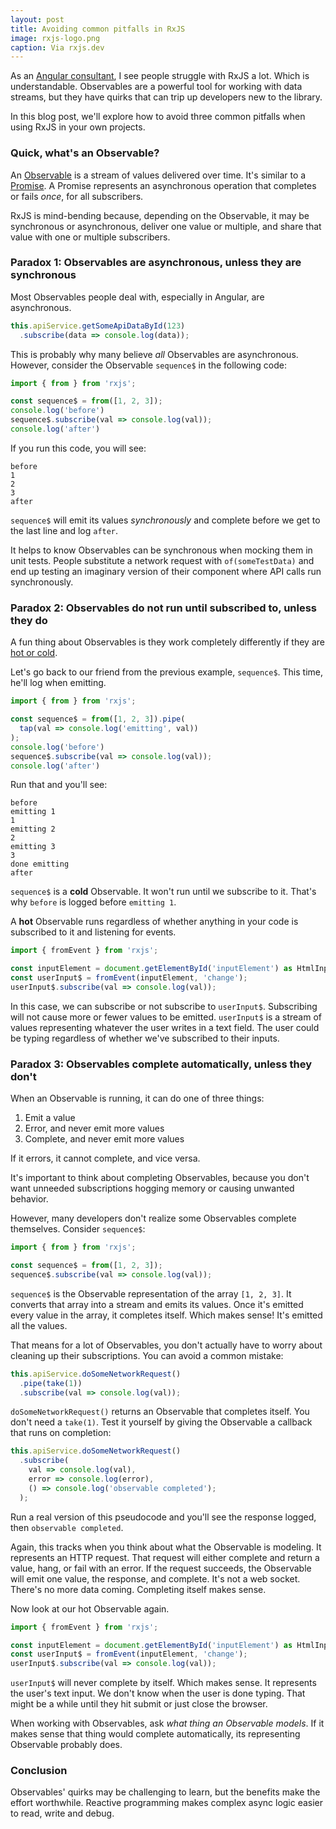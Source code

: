 ```yaml
---
layout: post
title: Avoiding common pitfalls in RxJS
image: rxjs-logo.png
caption: Via rxjs.dev
---
```


As an [Angular consultant](https://www.bitovi.com/frontend-javascript-consulting/angular-consulting), I see people struggle with RxJS a lot. Which is understandable. Observables are a powerful tool for working with data streams, but they have quirks that can trip up developers new to the library. 

In this blog post, we'll explore how to avoid three common pitfalls when using RxJS in your own projects. 

### Quick, what's an Observable?

An [Observable](https://rxjs.dev/guide/observable) is a stream of values delivered over time. It's similar to a [Promise](https://developer.mozilla.org/en-US/docs/Web/JavaScript/Reference/Global_Objects/Promise). A Promise represents an asynchronous operation that completes or fails *once*, for all subscribers.

RxJS is mind-bending because, depending on the Observable, it may be synchronous or asynchronous, deliver one value or multiple, and share that value with one or multiple subscribers. 

### Paradox 1: Observables are asynchronous, unless they are synchronous

Most Observables people deal with, especially in Angular, are asynchronous. 

```typescript
this.apiService.getSomeApiDataById(123)
  .subscribe(data => console.log(data));
```

This is probably why many believe *all* Observables are asynchronous. However, consider the Observable `sequence$` in the following code:

```typescript
import { from } from 'rxjs';

const sequence$ = from([1, 2, 3]);
console.log('before')
sequence$.subscribe(val => console.log(val));
console.log('after')
```

If you run this code, you will see:

```
before
1
2
3
after
```

`sequence$` will emit its values *synchronously* and complete before we get to the last line and log `after`. 

It helps to know Observables can be synchronous when mocking them in unit tests. People substitute a network request with `of(someTestData)` and end up testing an imaginary version of their component where API calls run synchronously. 

### Paradox 2: Observables do not run until subscribed to, unless they do

A fun thing about Observables is they work completely differently if they are [hot or cold](https://benlesh.medium.com/hot-vs-cold-observables-f8094ed53339).

Let's go back to our friend from the previous example, `sequence$`. This time, he'll log when emitting.

```typescript
import { from } from 'rxjs';

const sequence$ = from([1, 2, 3]).pipe(
  tap(val => console.log('emitting', val))
);
console.log('before')
sequence$.subscribe(val => console.log(val));
console.log('after')
```

Run that and you'll see:

```
before
emitting 1
1
emitting 2
2
emitting 3
3
done emitting
after
```

`sequence$` is a **cold** Observable. It won't run until we subscribe to it. That's why `before` is logged before `emitting 1`. 

A **hot** Observable runs regardless of whether anything in your code is subscribed to it and listening for events. 

```typescript
import { fromEvent } from 'rxjs';

const inputElement = document.getElementById('inputElement') as HtmlInputElement;
const userInput$ = fromEvent(inputElement, 'change');
userInput$.subscribe(val => console.log(val));
```

In this case, we can subscribe or not subscribe to `userInput$`. Subscribing will not cause more or fewer values to be emitted. `userInput$` is a stream of values representing whatever the user writes in a text field. The user could be typing regardless of whether we've subscribed to their inputs. 

### Paradox 3: Observables complete automatically, unless they don't

When an Observable is running, it can do one of three things:

1. Emit a value
2. Error, and never emit more values
3. Complete, and never emit more values

If it errors, it cannot complete, and vice versa.

It's important to think about completing Observables, because you don't want unneeded subscriptions hogging memory or causing unwanted behavior. 

However, many developers don't realize some Observables complete themselves. Consider `sequence$`:

```typescript
import { from } from 'rxjs';

const sequence$ = from([1, 2, 3]);
sequence$.subscribe(val => console.log(val));
```

`sequence$` is the Observable representation of the array `[1, 2, 3]`. It converts that array into a stream and emits its values. Once it's emitted every value in the array, it completes itself. Which makes sense! It's emitted all the values.

That means for a lot of Observables, you don't actually have to worry about cleaning up their subscriptions. You can avoid a common mistake:

```typescript
this.apiService.doSomeNetworkRequest()
  .pipe(take(1))
  .subscribe(val => console.log(val));
```

`doSomeNetworkRequest()` returns an Observable that completes itself. You don't need a `take(1)`. Test it yourself by giving the Observable a callback that runs on completion:

```typescript
this.apiService.doSomeNetworkRequest()
  .subscribe(
    val => console.log(val),
    error => console.log(error),
    () => console.log('observable completed');
  );
```

Run a real version of this pseudocode and you'll see the response logged, then `observable completed`. 

Again, this tracks when you think about what the Observable is modeling. It represents an HTTP request. That request will either complete and return a value, hang, or fail with an error. If the request succeeds, the Observable will emit one value, the response, and complete. It's not a web socket. There's no more data coming. Completing itself makes sense. 

Now look at our hot Observable again.

```typescript
import { fromEvent } from 'rxjs';

const inputElement = document.getElementById('inputElement') as HtmlInputElement;
const userInput$ = fromEvent(inputElement, 'change');
userInput$.subscribe(val => console.log(val));
```

`userInput$` will never complete by itself. Which makes sense. It represents the user's text input. We don't know when the user is done typing. That might be a while until they hit submit or just close the browser. 

When working with Observables, ask *what thing an Observable models*. If it makes sense that thing would complete automatically, its representing Observable probably does.

### Conclusion

Observables' quirks may be challenging to learn, but the benefits make the effort worthwhile. Reactive programming makes complex async logic easier to read, write and debug.